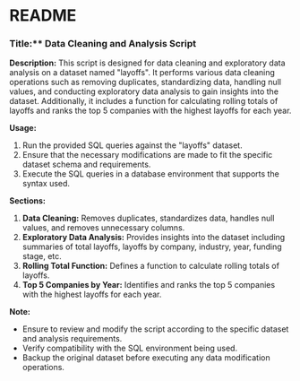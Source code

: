 # README

### Title:** Data Cleaning and Analysis Script

**Description:**
This script is designed for data cleaning and exploratory data analysis on a dataset named "layoffs". It performs various data cleaning operations such as removing duplicates, standardizing data, handling null values, and conducting exploratory data analysis to gain insights into the dataset. Additionally, it includes a function for calculating rolling totals of layoffs and ranks the top 5 companies with the highest layoffs for each year.

**Usage:**
1. Run the provided SQL queries against the "layoffs" dataset.
2. Ensure that the necessary modifications are made to fit the specific dataset schema and requirements.
3. Execute the SQL queries in a database environment that supports the syntax used.

**Sections:**
1. **Data Cleaning:** Removes duplicates, standardizes data, handles null values, and removes unnecessary columns.
2. **Exploratory Data Analysis:** Provides insights into the dataset including summaries of total layoffs, layoffs by company, industry, year, funding stage, etc.
3. **Rolling Total Function:** Defines a function to calculate rolling totals of layoffs.
4. **Top 5 Companies by Year:** Identifies and ranks the top 5 companies with the highest layoffs for each year.

**Note:**
- Ensure to review and modify the script according to the specific dataset and analysis requirements.
- Verify compatibility with the SQL environment being used.
- Backup the original dataset before executing any data modification operations.
